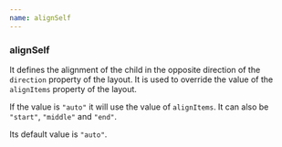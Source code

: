 ```yaml
---
name: alignSelf
---
```


### alignSelf

It defines the alignment of the child in the opposite direction of the `direction` property of the layout. It is used to override the value of the `alignItems` property of the layout.

If the value is `"auto"` it will use the value of `alignItems`. It can also be `"start"`, `"middle"` and `"end"`.

Its default value is `"auto"`.
